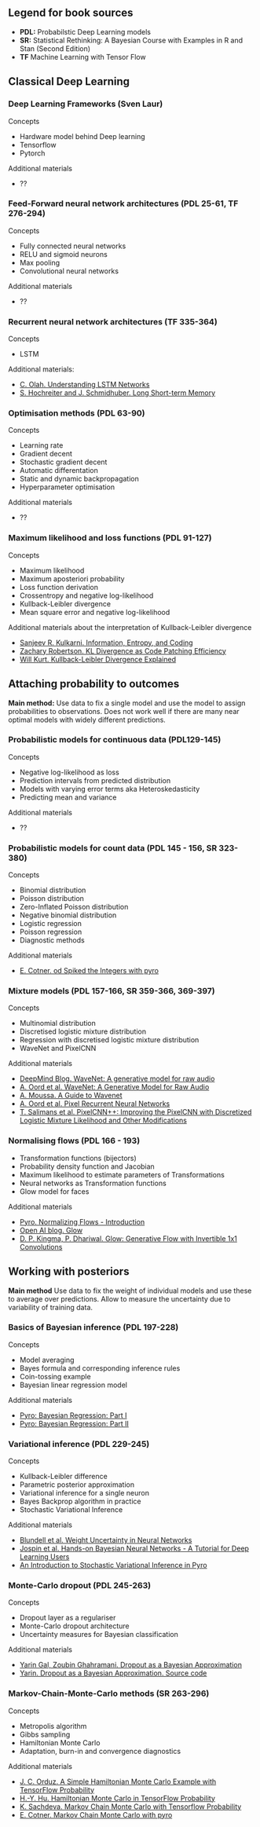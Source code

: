 ## Legend for book sources
* **PDL:** Probabilstic Deep Learning models
* **SR:** Statistical Rethinking: A Bayesian Course with Examples in R and Stan (Second Edition)  
* **TF** Machine Learning with Tensor Flow

## Classical Deep Learning

### Deep Learning Frameworks (Sven Laur)

Concepts
* Hardware model behind Deep learning
* Tensorflow
* Pytorch

Additional materials
* ??

### Feed-Forward neural network architectures (PDL 25-61, TF 276-294)

Concepts
* Fully connected neural networks
* RELU and sigmoid neurons
* Max pooling
* Convolutional neural networks

Additional materials
* ??


### Recurrent neural network architectures (TF 335-364)

Concepts
* LSTM

Additional materials:
* [C. Olah. Understanding LSTM Networks](https://colah.github.io/posts/2015-08-Understanding-LSTMs)
* [S. Hochreiter and J. Schmidhuber. Long Short-term Memory](https://www.researchgate.net/publication/13853244_Long_Short-term_Memory)


### Optimisation methods (PDL 63-90)

Concepts
* Learning rate
* Gradient decent
* Stochastic gradient decent
* Automatic differentation
* Static and dynamic backpropagation
* Hyperparameter optimisation

Additional materials
* ??

### Maximum likelihood and loss functions (PDL 91-127)

Concepts
* Maximum likelihood
* Maximum aposteriori probability
* Loss function derivation
* Crossentropy and negative log-likelihood
* Kullback-Leibler divergence
* Mean square error and negative log-likelihood

Additional materials about the interpretation of Kullback-Leibler divergence
* [Sanjeev R. Kulkarni. Information, Entropy, and Coding](https://www.princeton.edu/~cuff/ele201/kulkarni_text/information.pdf)
* [Zachary Robertson. KL Divergence as Code Patching Efficiency](https://www.lesswrong.com/posts/42yPvyppEoBdQZsp3/kl-divergence-as-code-patching-efficiency)
* [Will Kurt. Kullback-Leibler Divergence Explained](https://www.countbayesie.com/blog/2017/5/9/kullback-leibler-divergence-explained)


## Attaching probability to outcomes

**Main method:**
Use data to fix a single model and use the model to assign probabilities to observations.
Does not work well if there are many near optimal models with widely different predictions.


### Probabilistic models for continuous data (PDL129-145)

Concepts
* Negative log-likelihood as loss
* Prediction intervals from predicted distribution
* Models with varying error terms aka Heteroskedasticity
* Predicting mean and variance

Additional materials
* ??

### Probabilistic models for count data (PDL 145 - 156, SR 323-380)

Concepts
* Binomial distribution
* Poisson distribution
* Zero-Inflated Poisson distribution
* Negative binomial distribution
* Logistic regression
* Poisson regression
* Diagnostic methods

Additional materials
* [E. Cotner. od Spiked the Integers with pyro](https://github.com/ecotner/statistical-rethinking/blob/master/notebooks/11_god_spiked_ints.ipynb)


### Mixture models (PDL 157-166, SR 359-366, 369-397)

Concepts
* Multinomial distribution
* Discretised logistic mixture distribution
* Regression with discretised logistic mixture distribution
* WaveNet and PixelCNN

Additional materials
* [DeepMind Blog. WaveNet: A generative model for raw audio](https://www.deepmind.com/blog/wavenet-a-generative-model-for-raw-audio)
* [A. Oord et al. WaveNet: A Generative Model for Raw Audio](https://arxiv.org/abs/1609.03499)
* [A. Moussa. A Guide to Wavenet ](https://github.com/AhmadMoussa/A-Guide-to-Wavenet)
* [A. Oord et al. Pixel Recurrent Neural Networks](https://arxiv.org/abs/1601.06759)
* [T. Salimans et al. PixelCNN++: Improving the PixelCNN with Discretized Logistic Mixture Likelihood and Other Modifications](https://arxiv.org/abs/1701.05517)


### Normalising flows (PDL 166 - 193)
* Transformation functions (bijectors)
* Probability density function and Jacobian
* Maximum likelihood to estimate parameters of Transformations
* Neural networks as Transformation functions
* Glow model for faces

Additional materials
* [Pyro. Normalizing Flows - Introduction](https://pyro.ai/examples/normalizing_flows_i.html)
* [Open AI blog. Glow](https://openai.com/blog/glow/)
* [D. P. Kingma, P. Dhariwal. Glow: Generative Flow with Invertible 1x1 Convolutions](https://arxiv.org/abs/1807.03039)


## Working with posteriors

**Main method**
Use data to fix the weight of individual models and use these to average over predictions.
Allow to measure the uncertainty due to variability of training data.   

### Basics of Bayesian inference (PDL 197-228)

Concepts
* Model averaging
* Bayes formula and corresponding inference rules
* Coin-tossing example
* Bayesian linear regression model

Additional materials
* [Pyro: Bayesian Regression: Part I](https://pyro.ai/examples/bayesian_regression.html)
* [Pyro: Bayesian Regression: Part II](https://pyro.ai/examples/bayesian_regression_ii.html)

### Variational inference (PDL 229-245)

Concepts
* Kullback-Leibler difference
* Parametric posterior approximation
* Variational inference for a single neuron
* Bayes Backprop algorithm in practice
* Stochastic Variational Inference

Additional materials
* [Blundell et al. Weight Uncertainty in Neural Networks](https://arxiv.org/abs/1505.05424)
* [Jospin et al. Hands-on Bayesian Neural Networks - A Tutorial for Deep Learning Users](https://arxiv.org/pdf/2007.06823.pdf)
* [An Introduction to Stochastic Variational Inference in Pyro](https://pyro.ai/examples/svi_part_i.html)

### Monte-Carlo dropout (PDL 245-263)

Concepts
* Dropout layer as a regulariser
* Monte-Carlo dropout architecture
* Uncertainty measures for Bayesian classification

Additional materials
* [Yarin Gal, Zoubin Ghahramani. Dropout as a Bayesian Approximation](https://arxiv.org/abs/1506.02157)
* [Yarin. Dropout as a Bayesian Approximation. Source code](https://github.com/yaringal/DropoutUncertaintyExps)

### Markov-Chain-Monte-Carlo methods (SR 263-296)

Concepts
* Metropolis algorithm
* Gibbs sampling
* Hamiltonian Monte Carlo
* Adaptation, burn-in and convergence diagnostics

Additional materials
* [J. C. Orduz. A Simple Hamiltonian Monte Carlo Example with TensorFlow Probability](https://juanitorduz.github.io/tfp_hcm/)
* [H.-Y. Hu. Hamiltonian Monte Carlo in TensorFlow Probability](http://www.hongyehu.com/blog2-hamiltonian-monte-carlo-in-tensorflow-tutorial.html)
* [K. Sachdeva. Markov Chain Monte Carlo with Tensorflow Probability](https://github.com/ksachdeva/rethinking-tensorflow-probability/blob/master/notebooks/09_markov_chain_monte_carlo.ipynb)
* [E. Cotner. Markov Chain Monte Carlo with pyro](https://github.com/ecotner/statistical-rethinking/blob/master/notebooks/09_mcmc.ipynb)
